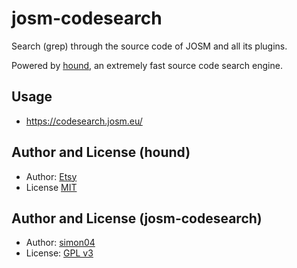 # josm-codesearch

Search (grep) through the source code of JOSM and all its plugins.

Powered by [hound](https://github.com/hound-search/hound), an extremely fast source code search engine.

## Usage

- https://codesearch.josm.eu/

## Author and License (hound)

- Author: [Etsy](https://www.etsy.com/)
- License [MIT](https://github.com/hound-search/hound/blob/master/LICENSE)

## Author and License (josm-codesearch)

- Author: [simon04](https://github.com/simon04)
- License: [GPL v3](https://github.com/JOSM/josm-codesearch/blob/master/LICENSE)

